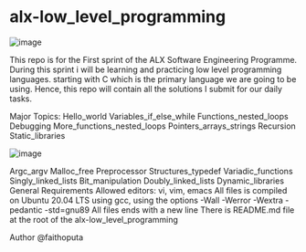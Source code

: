 # alx-low_level_programming
![image](https://github.com/faithoputa/alx-low_level_programming/assets/41250552/e65a670d-9864-4346-9bc7-4c5d6ff07268)


This repo is for the First sprint of the ALX Software Engineering Programme. During this sprint i will be learning and practicing low level programming languages. starting with C which is the primary language we are going to be using. Hence, this repo will contain all the solutions I submit for our daily tasks.

Major Topics:
Hello_world
Variables_if_else_while
Functions_nested_loops
Debugging
More_functions_nested_loops
Pointers_arrays_strings
Recursion
Static_libraries 

![image](https://github.com/faithoputa/alx-low_level_programming/assets/41250552/6e2d05ad-d387-4561-ba0f-2a34968507fc)


Argc_argv
Malloc_free
Preprocessor
Structures_typedef
Variadic_functions
Singly_linked_lists
Bit_manipulation
Doubly_linked_lists
Dynamic_libraries
General Requirements
Allowed editors: vi, vim, emacs
All files is compiled on Ubuntu 20.04 LTS using gcc, using the options -Wall -Werror -Wextra -pedantic -std=gnu89
All files ends with a new line
There is README.md file at the root of the alx-low_level_programming

Author @faithoputa
